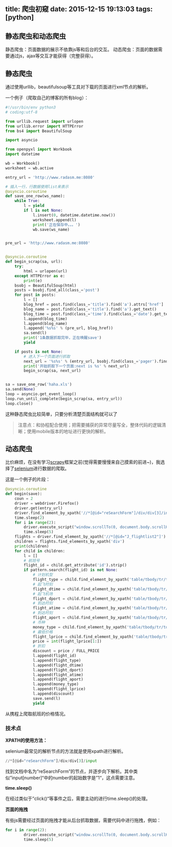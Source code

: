 title: 爬虫初窥
date: 2015-12-15 19:13:03
tags: [python]
---

## 静态爬虫和动态爬虫

静态爬虫：页面数据的展示不依靠js等和后台的交互。
动态爬虫：页面的数据需要通过js，ajax等交互才能获得（完整获得）。

<!-- more -->

## 静态爬虫

通过使用urllib，beautifulsoup等工具对下载的页面进行xml节点的解析。

一个例子（爬取自己的博客的所有blog）：

```python
#!/usr/bin/env python3
# coding:utf-8

from urllib.request import urlopen
from urllib.error import HTTPError
from bs4 import BeautifulSoup

import asyncio

from openpyxl import Workbook
import datetime

wb = Workbook()
worksheet = wb.active

entry_url = 'http://www.radasm.me:8080'

# 插入一行，行数据使用list来表示
@asyncio.coroutine
def save_one_row(ws_name):
    while True:
        l = yield
        if l is not None:
            l.insert(0, datetime.datetime.now())
            worksheet.append(l)
            print('正在保存中。。。')
            wb.save(ws_name)


pre_url = 'http://www.radasm.me:8080'


@asyncio.coroutine
def begin_scrap(sa, url):
    try:
        html = urlopen(url)
    except HTTPError as e:
        print(e)
    bsobj = BeautifulSoup(html)
    posts = bsobj.find_all(class_='post')
    for post in posts:
        l = []
        blog_href = post.find(class_='title').find('a').attrs['href']
        blog_name = post.find(class_='title').find('a').get_text()
        blog_time = post.find(class_='time').find(class_='date').get_text()
        l.append(blog_time)
        l.append(blog_name)
        l.append('%s%s' % (pre_url, blog_href))
        sa.send(l)
        print('1条数据抓取完毕，正在唤醒save')
        yield

    if posts is not None:
        # 进入下一个页面进行抓取
        next_url = '%s%s' % (entry_url, bsobj.find(class_='pager').find('a').attrs['href'])
        print('开始抓取下一个页面:next is %s' % next_url)
        begin_scrap(sa, next_url)


sa = save_one_row('haha.xls')
sa.send(None)
loop = asyncio.get_event_loop()
loop.run_until_complete(begin_scrap(sa, entry_url))
loop.close()
```

这种静态爬虫比较简单，只要分析清楚页面结构就可以了

>注意点：和协程配合使用；把需要捕获的异常尽量写全，整体代码的逻辑清晰；使用mobile版本的地址进行更快的解析。

## 动态爬虫

比价麻烦，在没有学习[scrapy](https://github.com/scrapy/scrapy)框架之前(觉得需要慢慢来自己摸索的前进~)，我选择了[selenium](http://selenium-python.readthedocs.org/)进行数据的爬取。

这是一个例子的片段：

```python
@asyncio.coroutine
def begin(save):
    coun = 2
    driver = webdriver.Firefox()
    driver.get(entry_url)
    driver.find_element_by_xpath('//*[@id="reSearchForm"]/div/div[3]/input').click()
    time.sleep(2)
    for i in range(2):
        driver.execute_script("window.scrollTo(0, document.body.scrollHeight);")
        time.sleep(5)
    flights = driver.find_element_by_xpath('//*[@id="J_flightlist2"]')
    children = flights.find_elements_by_xpath('div')
    print(children)
    for child in children:
        l = []
        # 航班号
        flight_id = child.get_attribute('id').strip()
        if pattern.search(flight_id) is not None:
            # 计划机型
            flight_type = child.find_element_by_xpath('table/tbody/tr/td[1]/div[2]/span').text.strip()
            # 起飞时刻
            flight_dtime = child.find_element_by_xpath('table/tbody/tr/td[2]/div[1]/strong').text.strip()
            # 起飞机场
            flight_dport = child.find_element_by_xpath('table/tbody/tr/td[2]/div[2]').text.strip()
            # 到达时刻
            flight_atime = child.find_element_by_xpath('table/tbody/tr/td[4]/div[1]/strong').text.strip()
            # 到达时刻
            flight_aport = child.find_element_by_xpath('table/tbody/tr/td[4]/div[2]').text.strip()
            # 币种
            money_type = child.find_element_by_xpath('table/tbody/tr/td[8]/span/dfn').text.strip()
            # 最低价格
            flight_lprice = child.find_element_by_xpath('table/tbody/tr/td[8]/span').text.strip()[1:]
            price = int(flight_lprice[1:])
            # 折扣
            discount = price / FULL_PRICE
            l.append(flight_id)
            l.append(flight_type)
            l.append(flight_dtime)
            l.append(flight_dport)
            l.append(flight_atime)
            l.append(flight_aport)
            l.append(money_type)
            l.append(flight_lprice)
            l.append(discount)
            save.send(l)
            yield

```

从携程上爬取航班的价格情况。

### 技术点

**XPATH的使用方法：**

selenium最常见的解析节点的方法就是使用xpath进行解析。

```python
//*[@id="reSearchForm"]/div/div[3]/input
```

找到文档中名为“reSearchForm”的节点，并逐步向下解析。其中类似”input[number]“中的number的起始数字是”1“，这点需要注意。

**time.sleep()**

在经过类似于”click()“等事件之后，需要主动的进行time.sleep()的处理。


**页面的拖拽**

有些js需要经过页面的拖拽才能从后台抓取数据，需要代码中进行拖拽，例如：

```python
for i in range(2):
        driver.execute_script("window.scrollTo(0, document.body.scrollHeight);")
        time.sleep(5)
```

















